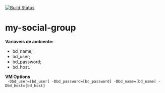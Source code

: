 [![Build Status](https://travis-ci.org/GabrielTavares99/meu-grupo-social-api.svg?branch=master)](https://travis-ci.org/GabrielTavares99/meu-grupo-social-api)

# my-social-group

**Variáveis de ambiente:**
 - bd_name;
 - bd_user;
 - bd_password;
 - bd_host.
 
 **VM Options**  
` -Dbd_user=[bd_user] -Dbd_password=[bd_password] -Dbd_name=[bd_name] -Dbd_host=[bd_host]`
